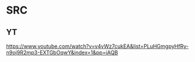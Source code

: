 # SRC

## YT
https://www.youtube.com/watch?v=v4vWz7cukEA&list=PLuHGmgpyHfRy-n9oj9R2mp3-EXTGbOqwY&index=1&pp=iAQB
